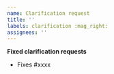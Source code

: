 ```yaml
---
name: Clarification request
title: ''
labels: clarification :mag_right:
assignees: ''
---
```



**Fixed clarification requests**

<!-- list all fixed clarification issues below. -->

* Fixes #xxxx



